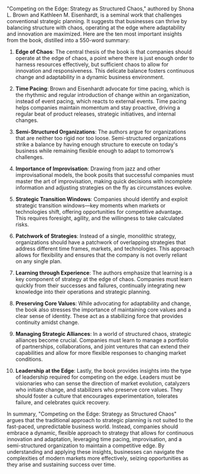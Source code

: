 "Competing on the Edge: Strategy as Structured Chaos," authored by Shona L. Brown and Kathleen M. Eisenhardt, is a seminal work that challenges conventional strategic planning. It suggests that businesses can thrive by balancing structure with chaos, operating at the edge where adaptability and innovation are maximized. Here are the ten most important insights from the book, distilled into a 550-word summary:

1. **Edge of Chaos**: The central thesis of the book is that companies should operate at the edge of chaos, a point where there is just enough order to harness resources effectively, but sufficient chaos to allow for innovation and responsiveness. This delicate balance fosters continuous change and adaptability in a dynamic business environment.

2. **Time Pacing**: Brown and Eisenhardt advocate for time pacing, which is the rhythmic and regular introduction of change within an organization, instead of event pacing, which reacts to external events. Time pacing helps companies maintain momentum and stay proactive, driving a regular beat of product releases, strategic initiatives, and internal changes.

3. **Semi-Structured Organizations**: The authors argue for organizations that are neither too rigid nor too loose. Semi-structured organizations strike a balance by having enough structure to execute on today's business while remaining flexible enough to adapt to tomorrow’s challenges.

4. **Importance of Improvisation**: Drawing from jazz and other improvisational models, the book posits that successful companies must master the art of improvisation, making quick decisions with incomplete information and adjusting strategies on the fly as circumstances evolve.

5. **Strategic Transition Windows**: Companies should identify and exploit strategic transition windows—key moments when markets or technologies shift, offering opportunities for competitive advantage. This requires foresight, agility, and the willingness to take calculated risks.

6. **Patchwork of Strategies**: Instead of a single, monolithic strategy, organizations should have a patchwork of overlapping strategies that address different time frames, markets, and technologies. This approach allows for flexibility and ensures that the company is not overly reliant on any single plan.

7. **Learning through Experience**: The authors emphasize that learning is a key component of strategy at the edge of chaos. Companies must learn quickly from their successes and failures, continually integrating new knowledge into their operations and strategic planning.

8. **Preserving Core Values**: While advocating for adaptability and change, the book also stresses the importance of maintaining core values and a clear sense of identity. These act as a stabilizing force that provides continuity amidst change.

9. **Managing Strategic Alliances**: In a world of structured chaos, strategic alliances become crucial. Companies must learn to manage a portfolio of partnerships, collaborations, and joint ventures that can extend their capabilities and allow for more flexible responses to changing market conditions.

10. **Leadership at the Edge**: Lastly, the book provides insights into the type of leadership required for competing on the edge. Leaders must be visionaries who can sense the direction of market evolution, catalyzers who initiate change, and stabilizers who preserve core values. They should foster a culture that encourages experimentation, tolerates failure, and celebrates quick recovery.

In summary, "Competing on the Edge: Strategy as Structured Chaos" argues that the traditional approach to strategic planning is not suited to the fast-paced, unpredictable business world. Instead, companies should embrace a dynamic, flexible approach to strategy that allows for continuous innovation and adaptation, leveraging time pacing, improvisation, and a semi-structured organization to maintain a competitive edge. By understanding and applying these insights, businesses can navigate the complexities of modern markets more effectively, seizing opportunities as they arise and sustaining success over time.